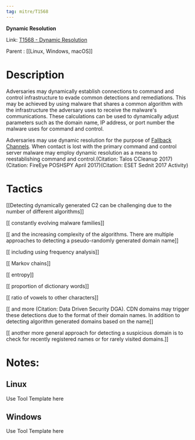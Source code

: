 ```yaml
---
tag: mitre/T1568
---
```


**Dynamic Resolution**

Link: [T1568 - Dynamic Resolution](https://attack.mitre.org/techniques/T1568)

Parent : [[Linux, Windows, macOS]]


# Description

Adversaries may dynamically establish connections to command and control infrastructure to evade common detections and remediations. This may be achieved by using malware that shares a common algorithm with the infrastructure the adversary uses to receive the malware's communications. These calculations can be used to dynamically adjust parameters such as the domain name, IP address, or port number the malware uses for command and control.

Adversaries may use dynamic resolution for the purpose of [Fallback Channels](https://attack.mitre.org/techniques/T1008). When contact is lost with the primary command and control server malware may employ dynamic resolution as a means to reestablishing command and control.(Citation: Talos CCleanup 2017)(Citation: FireEye POSHSPY April 2017)(Citation: ESET Sednit 2017 Activity)

# Tactics


[[Detecting dynamically generated C2 can be challenging due to the number of different algorithms]]

[[ constantly evolving malware families]]

[[ and the increasing complexity of the algorithms. There are multiple approaches to detecting a pseudo-randomly generated domain name]]

[[ including using frequency analysis]]

[[ Markov chains]]

[[ entropy]]

[[ proportion of dictionary words]]

[[ ratio of vowels to other characters]]

[[ and more (Citation: Data Driven Security DGA). CDN domains may trigger these detections due to the format of their domain names. In addition to detecting algorithm generated domains based on the name]]

[[ another more general approach for detecting a suspicious domain is to check for recently registered names or for rarely visited domains.]]


# Notes:

## Linux

Use Tool Template here

## Windows

Use Tool Template here